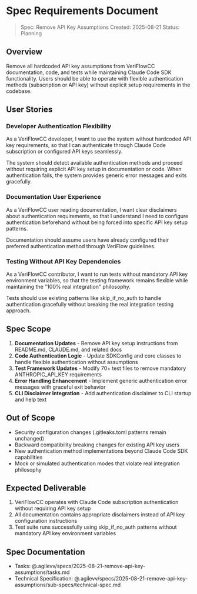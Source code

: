 # Spec Requirements Document

> Spec: Remove API Key Assumptions
> Created: 2025-08-21
> Status: Planning

## Overview

Remove all hardcoded API key assumptions from VeriFlowCC documentation, code, and tests while maintaining Claude Code SDK functionality. Users should be able to operate with flexible authentication methods (subscription or API key) without explicit setup requirements in the codebase.

## User Stories

### Developer Authentication Flexibility

As a VeriFlowCC developer, I want to use the system without hardcoded API key requirements, so that I can authenticate through Claude Code subscription or configured API keys seamlessly.

The system should detect available authentication methods and proceed without requiring explicit API key setup in documentation or code. When authentication fails, the system provides generic error messages and exits gracefully.

### Documentation User Experience

As a VeriFlowCC user reading documentation, I want clear disclaimers about authentication requirements, so that I understand I need to configure authentication beforehand without being forced into specific API key setup patterns.

Documentation should assume users have already configured their preferred authentication method through VeriFlow guidelines.

### Testing Without API Key Dependencies

As a VeriFlowCC contributor, I want to run tests without mandatory API key environment variables, so that the testing framework remains flexible while maintaining the "100% real integration" philosophy.

Tests should use existing patterns like skip_if_no_auth to handle authentication gracefully without breaking the real integration testing approach.

## Spec Scope

1. **Documentation Updates** - Remove API key setup instructions from README.md, CLAUDE.md, and related docs
1. **Code Authentication Logic** - Update SDKConfig and core classes to handle flexible authentication without assumptions
1. **Test Framework Updates** - Modify 70+ test files to remove mandatory ANTHROPIC_API_KEY requirements
1. **Error Handling Enhancement** - Implement generic authentication error messages with graceful exit behavior
1. **CLI Disclaimer Integration** - Add authentication disclaimer to CLI startup and help text

## Out of Scope

- Security configuration changes (.gitleaks.toml patterns remain unchanged)
- Backward compatibility breaking changes for existing API key users
- New authentication method implementations beyond Claude Code SDK capabilities
- Mock or simulated authentication modes that violate real integration philosophy

## Expected Deliverable

1. VeriFlowCC operates with Claude Code subscription authentication without requiring API key setup
1. All documentation contains appropriate disclaimers instead of API key configuration instructions
1. Test suite runs successfully using skip_if_no_auth patterns without mandatory API key environment variables

## Spec Documentation

- Tasks: @.agilevv/specs/2025-08-21-remove-api-key-assumptions/tasks.md
- Technical Specification: @.agilevv/specs/2025-08-21-remove-api-key-assumptions/sub-specs/technical-spec.md
